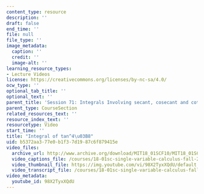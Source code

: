 ```yaml
---
content_type: resource
description: ''
draft: false
end_time: ''
file: null
file_type: ''
image_metadata:
  caption: ''
  credit: ''
  image-alt: ''
learning_resource_types:
- Lecture Videos
license: https://creativecommons.org/licenses/by-nc-sa/4.0/
ocw_type: ''
optional_tab_title: ''
optional_text: ''
parent_title: 'Session 71: Integrals Involving secant, cosecant and cotangent'
parent_type: CourseSection
related_resources_text: ''
resource_index_text: ''
resourcetype: Video
start_time: ''
title: "Integral of tan^4\u03B8"
uid: b5372aa3-77e0-b1f3-7d19-87c6f879415e
video_files:
  archive_url: http://www.archive.org/download/MIT18_01SCF10/MIT18_01SCF10Rec_52_300k.mp4
  video_captions_file: /courses/18-01sc-single-variable-calculus-fall-2010/226c3f298b945cf5b21222fee5dd0507_98X2TyxXQdU.vtt
  video_thumbnail_file: https://img.youtube.com/vi/98X2TyxXQdU/default.jpg
  video_transcript_file: /courses/18-01sc-single-variable-calculus-fall-2010/75ba0f7e5520271a33ddf5f3eadceaa5_98X2TyxXQdU.pdf
video_metadata:
  youtube_id: 98X2TyxXQdU
---
```

